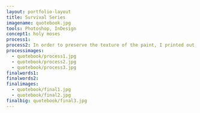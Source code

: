 ```yaml
---
layout: portfolio-layout
title: Survival Series
imagename: quotebook.jpg
tools: Photoshop, InDesign
concept1: holy moses
process1:
process2: In order to preserve the texture of the paint, I printed out textures and hand painted the words onto it. I then photographed it, and Photoshoped the photos for errors and colour corrections. The book had to have a strict grid structure that both sides honored. The book was printed out at 8x8.
processimages:
  - quotebook/process1.jpg
  - quotebook/process2.jpg
  - quotebook/process3.jpg
finalwords1:
finalwords2:
finalimages:
  - quotebook/final1.jpg
  - quotebook/final2.jpg
finalbig: quotebook/final3.jpg
---
```

